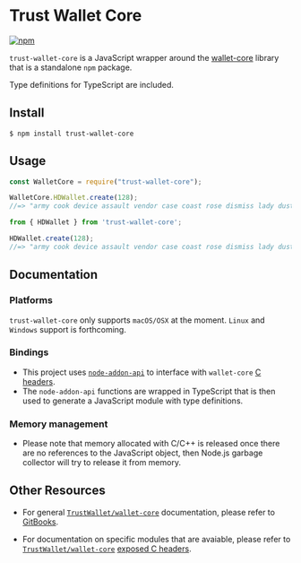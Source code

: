 # Trust Wallet Core

[![npm](https://img.shields.io/badge/npm-v0.4.0-blue.svg?style=flat-square&logo=npm)](https://www.npmjs.com/package/trust-wallet-core)

`trust-wallet-core` is a JavaScript wrapper around the [wallet-core](https://github.com/TrustWallet/wallet-core) library that is a standalone `npm` package.

Type definitions for TypeScript are included.

## Install

    $ npm install trust-wallet-core

## Usage

```js
const WalletCore = require("trust-wallet-core");

WalletCore.HDWallet.create(128);
//=> "army cook device assault vendor case coast rose dismiss lady dust point!"
```

```js
from { HDWallet } from 'trust-wallet-core';

HDWallet.create(128);
//=> "army cook device assault vendor case coast rose dismiss lady dust point!"
```

## Documentation

### Platforms

`trust-wallet-core` only supports `macOS/OSX` at the moment. `Linux` and `Windows` support is forthcoming.

### Bindings

-   This project uses [`node-addon-api`](https://github.com/nodejs/node-addon-api) to interface with `wallet-core` [C headers]((https://github.com/TrustWallet/wallet-core/tree/master/include/TrustWalletCore)). 
-   The `node-addon-api` functions are wrapped in TypeScript that is then used to generate a JavaScript module with type definitions.

### Memory management

-   Please note that memory allocated with C/C++ is released once there are no references to the JavaScript object, then Node.js garbage collector will try to release it from memory.

## Other Resources

-   For general [`TrustWallet/wallet-core`](https://github.com/TrustWallet/wallet-core) documentation, please refer to [GitBooks](https://developer.trustwallet.com/wallet-core).

-   For documentation on specific modules that are avaiable, please refer to [`TrustWallet/wallet-core`](https://github.com/TrustWallet/wallet-core) [exposed C headers](https://github.com/TrustWallet/wallet-core/tree/master/include/TrustWalletCore).
